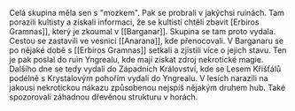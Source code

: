 Celá skupina měla sen s "mozkem". Pak se probrali v jakýchsi ruinách.
Tam porazili kultisty a získali informaci, že se kultisti chtěli zbavit [Erbiros Gramnas]], který je zkoumal v [[Barganar]]. 
Skupina se tam proto vydala. Cestou se zastavili ve vesnici [[Anarana]], kde přenocovali.
V Barganaru se po nějaké době s [[Erbiros Gramnas]] setkali a zjistili více o jejich stavu.
Ten je pak poslal do ruin Yngrealu, kde mají získat zdroj nekrotické magie.
Dalšího dne se tedy vydali do Západních Království, kde se Lesem Křišťálů podélně s Krystalovým pohořím vydali do Yngrealu.
V lesích narazili na jakousi nekrotickou nákazu způsobenou nejspíš nějakým druhem hub.
Také spozorovali záhadnou dřevěnou strukturu v horách.
